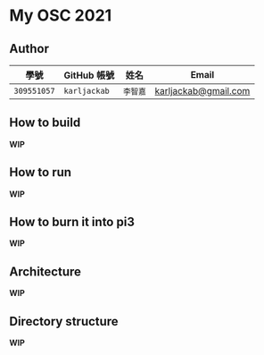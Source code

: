 # My OSC 2021

## Author

| 學號 | GitHub 帳號 | 姓名 | Email |
| --- | ----------- | --- | --- |
|`309551057`| `karljackab` | `李智嘉` | karljackab@gmail.com |

## How to build

**WIP**

## How to run

**WIP**

## How to burn it into pi3

**WIP**

## Architecture

**WIP**

## Directory structure

**WIP**
